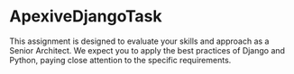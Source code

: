 # ApexiveDjangoTask
This assignment is designed to evaluate your skills and approach as a Senior Architect. We expect you to  apply the best practices of Django and Python, paying close attention to the specific requirements.
